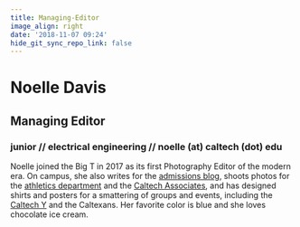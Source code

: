 ```yaml
---
title: Managing-Editor
image_align: right
date: '2018-11-07 09:24'
hide_git_sync_repo_link: false
---
```


# Noelle Davis
## Managing Editor

### junior // electrical engineering // noelle (at) caltech (dot) edu

Noelle joined the Big T in 2017 as its first Photography Editor of the modern era. On campus, she also writes for the [admissions blog](https://caltech.typepad.com/caltech_as_it_happens/ready-set-set/), shoots photos for the [athletics department](http://gocaltech.com/landing/index) and the [Caltech Associates](https://www.flickr.com/photos/caltechassociates/albums), and has designed shirts and posters for a smattering of groups and events, including the [Caltech Y](https://www.caltechy.org/) and the Caltexans. Her favorite color is blue and she loves chocolate ice cream.